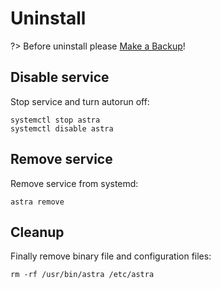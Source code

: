 # Uninstall

?> Before uninstall please [Make a Backup](quick-start/backup.md)!

## Disable service

Stop service and turn autorun off:

```
systemctl stop astra
systemctl disable astra
```

## Remove service

Remove service from systemd:

```
astra remove
```

## Cleanup

Finally remove binary file and configuration files:

```
rm -rf /usr/bin/astra /etc/astra
```
